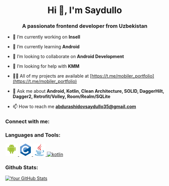 <h1 align="center">Hi 👋, I'm Saydullo</h1>
<h3 align="center">A passionate frontend developer from Uzbekistan</h3>

- 🔭 I’m currently working on **Insell**

- 🌱 I’m currently learning **Android**

- 👯 I’m looking to collaborate on **Android Development**

- 🤝 I’m looking for help with **KMM**

- 👨‍💻 All of my projects are available at [https://t.me/mobiler_portfolio](https://t.me/mobiler_portfolio)

- 💬 Ask me about **Android, Kotlin, Clean Architecture, SOLID, DaggerHilt, Dagger2, Retrofit/Volley, Room/Realm/SQLite**

- 📫 How to reach me **abdurashidovsaydullo35@gmail.com**

<h3 align="left">Connect with me:</h3>
<p align="left">
</p>

<h3 align="left">Languages and Tools:</h3>
<p align="left"> <a href="https://developer.android.com" target="_blank" rel="noreferrer"> <img src="https://raw.githubusercontent.com/devicons/devicon/master/icons/android/android-original-wordmark.svg" alt="android" width="40" height="40"/> </a> <a href="https://www.cprogramming.com/" target="_blank" rel="noreferrer"> <img src="https://raw.githubusercontent.com/devicons/devicon/master/icons/c/c-original.svg" alt="c" width="40" height="40"/> </a> <a href="https://www.java.com" target="_blank" rel="noreferrer"> <img src="https://raw.githubusercontent.com/devicons/devicon/master/icons/java/java-original.svg" alt="java" width="40" height="40"/> </a> <a href="https://kotlinlang.org" target="_blank" rel="noreferrer"> <img src="https://www.vectorlogo.zone/logos/kotlinlang/kotlinlang-icon.svg" alt="kotlin" width="40" height="40"/> </a> </p>


<h3 align="left">Github Stats:</h3>

[![Your GitHub Stats](https://github-readme-stats.vercel.app/api?username=abdurashidovvv&count_private=true&show_icons=true&theme=radical)](https://github.com/abdurashidovvv)

